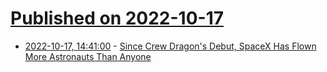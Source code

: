 # [Published on 2022-10-17](index.md)

* [2022-10-17, 14:41:00](https://science.slashdot.org/story/22/10/17/1441219/since-crew-dragons-debut-spacex-has-flown-more-astronauts-than-anyone?utm_source=rss1.0mainlinkanon&utm_medium=feed) - [Since Crew Dragon's Debut, SpaceX Has Flown More Astronauts Than Anyone](https://science.slashdot.org/story/22/10/17/1441219/since-crew-dragons-debut-spacex-has-flown-more-astronauts-than-anyone?utm_source=rss1.0mainlinkanon&utm_medium=feed)
